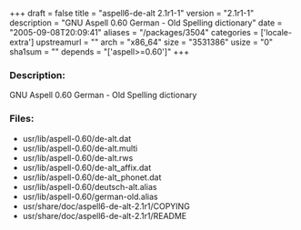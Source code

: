 +++
draft = false
title = "aspell6-de-alt 2.1r1-1"
version = "2.1r1-1"
description = "GNU Aspell 0.60 German - Old Spelling dictionary"
date = "2005-09-08T20:09:41"
aliases = "/packages/3504"
categories = ['locale-extra']
upstreamurl = ""
arch = "x86_64"
size = "3531386"
usize = "0"
sha1sum = ""
depends = "['aspell>=0.60']"
+++
### Description: 
GNU Aspell 0.60 German - Old Spelling dictionary

### Files: 
* usr/lib/aspell-0.60/de-alt.dat
* usr/lib/aspell-0.60/de-alt.multi
* usr/lib/aspell-0.60/de-alt.rws
* usr/lib/aspell-0.60/de-alt_affix.dat
* usr/lib/aspell-0.60/de-alt_phonet.dat
* usr/lib/aspell-0.60/deutsch-alt.alias
* usr/lib/aspell-0.60/german-old.alias
* usr/share/doc/aspell6-de-alt-2.1r1/COPYING
* usr/share/doc/aspell6-de-alt-2.1r1/README

